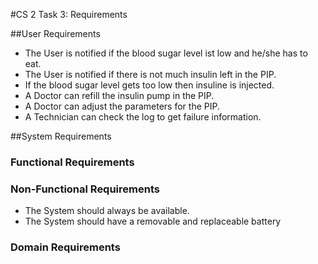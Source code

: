 #CS 2 Task 3: Requirements

##User Requirements
 - The User is notified if the blood sugar level ist low and he/she has to eat.
 - The User is notified if there is not much insulin left in the PIP.
 - If the blood sugar level gets too low then insuline is injected.
 - A Doctor can refill the insulin pump in the PIP.
 - A Doctor can adjust the parameters for the PIP.
 - A Technician can check the log to get failure information.

 ##System Requirements
 ### Functional Requirements
 ### Non-Functional Requirements
 - The System should always be available.
 - The System should have a removable and replaceable battery
 ### Domain Requirements
